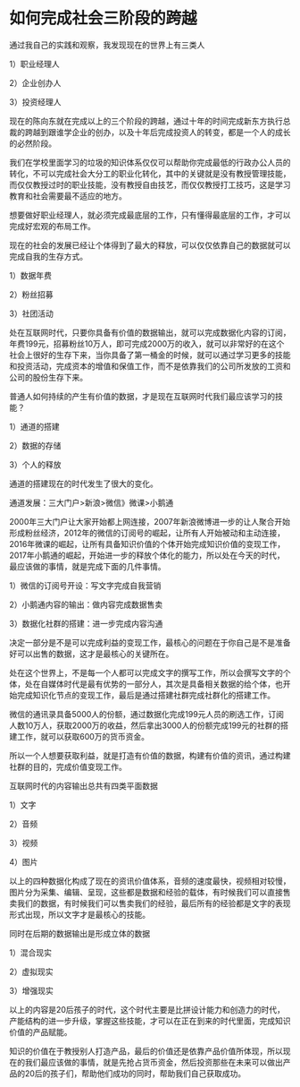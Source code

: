 # 如何完成社会三阶段的跨越

通过我自己的实践和观察，我发现现在的世界上有三类人

1）职业经理人

2）企业创办人

3）投资经理人

现在的陈向东就在完成以上的三个阶段的跨越，通过十年的时间完成新东方执行总裁的跨越到跟谁学企业的创办，以及十年后完成投资人的转变，都是一个人的成长的必然阶段。

我们在学校里面学习的垃圾的知识体系仅仅可以帮助你完成最低的行政办公人员的转化，不可以完成社会大分工的职业化转化，其中的关键就是没有教授管理技能，而仅仅教授过时的职业技能，没有教授自由技艺，而仅仅教授打工技巧，这是学习教育和社会需要最不适应的地方。

想要做好职业经理人，就必须完成最底层的工作，只有懂得最底层的工作，才可以完成好宏观的布局工作。

现在的社会的发展已经让个体得到了最大的释放，可以仅仅依靠自己的数据就可以完成自我的生存方式。

1）数据年费

2）粉丝招募

3）社团活动​

处在互联网时代，只要你具备有价值的数据输出，就可以完成数据化内容的订阅，年费199元，招募粉丝10万人，即可完成2000万的收入，就可以非常好的在这个社会上很好的生存下来，当你具备了第一桶金的时候，就可以通过学习更多的技能和投资活动，完成资本的增值和保值工作，而不是依靠我们的公司所发放的工资和公司的股份生存下来。

普通人如何持续的产生有价值的数据，才是现在互联网时代我们最应该学习的技能？

1）通道的搭建

2）数据的存储

3）个人的释放

通道的搭建现在的时代发生了很大的变化。

通道发展：三大门户&gt;新浪&gt;微信》微课&gt;小鹅通

2000年三大门户让大家开始都上网连接，2007年新浪微博进一步的让人聚合开始形成粉丝经济，2012年的微信的订阅号的崛起，让所有人开始被动和主动连接，2016年微课的崛起，让所有具备知识价值的个体开始完成知识价值的变现工作，2017年小鹅通的崛起，开始进一步的释放个体化的能力，所以处在今天的时代，最应该做的事情，就是完成下面的几件事情。

1）微信的订阅号开设：写文字完成自我营销

2）小鹅通内容的输出：做内容完成数据售卖

3）数据化社群的搭建：进一步完成内容沟通

决定一部分是不是可以完成利益的变现工作，最核心的问题在于你自己是不是准备好可以出售的数据，这才是最核心的关键所在。

处在这个世界上，不是每一个人都可以完成文字的撰写工作，所以会撰写文字的个体，处在自媒体时代是最有优势的一部分人，其次是具备相关数据的给个体，也开始完成知识化节点的变现工作，最后是通过搭建社群完成社群化的搭建工作。

微信的通讯录具备5000人的份额，通过数据化完成199元人员的刷选工作，订阅人数10万人，获取2000万的收益，然后拿出3000人的份额完成199元的社群的搭建工作，就可以获取600万的货币资金。

所以一个人想要获取利益，就是打造有价值的数据，构建有价值的资讯，通过构建社群的目的，完成价值变现工作。

互联网时代的内容输出总共有四类平面数据

1）文字

2）音频

3）视频

4）图片

以上的四种数据化构成了现在的资讯价值体系，音频的速度最快，视频相对较慢，图片分为采集、编辑、呈现，这些都是数据和经验的载体，有时候我们可以直接售卖我们的数据，有时候我们可以售卖我们的经验，最后所有的经验都是文字的表现形式出现，所以文字才是最核心的技能。

同时在后期的数据输出是形成立体的数据

1）混合现实

2）虚拟现实

3）增强现实

以上的内容是20后孩子的时代，这个时代主要是比拼设计能力和创造力的时代，产能结构的进一步升级，掌握这些技能，才可以在正在到来的时代里面，完成知识价值的产品赋能。

知识的价值在于教授别人打造产品，最后的价值还是依靠产品价值所体现，所以现在的我们最应该做的事情，就是先抢占货币资金，然后投资那些在未来可以做出产品的20后的孩子们，帮助他们成功的同时，帮助我们自己获取成功。
